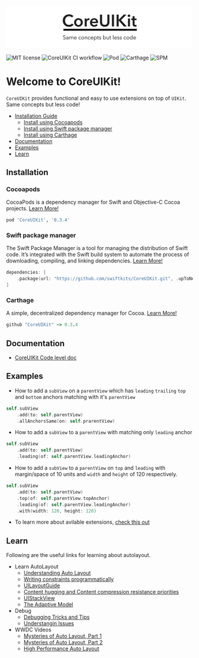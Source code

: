 ![CoreUIKit banner image](./assets/CoreUIKit-banner.png)

![MIT license](https://img.shields.io/github/license/swiftkits/CoreUIKit)
![CoreUIKit CI workflow](https://github.com/swiftkits/CoreUIKit/actions/workflows/build.yml/badge.svg)
![Pod](https://img.shields.io/badge/Cocoapod-Compatible-green)
![Carthage](https://img.shields.io/badge/Carthage-Compatible-green)
![SPM](https://img.shields.io/badge/SPM-Compatible-green)

# Welcome to CoreUIKit!
`CoreUIKit` provides functional and easy to use extensions on top of `UIKit`. Same concepts but less code!

- [Installation Guide](#installation)
    - [Install using Cocoapods](#cocoapods)
    - [Install using Swift package manager](#swift-package-manager)
    - [Install using Carthage](#carthage)
- [Documentation](#documentation)
- [Examples](#examples)
- [Learn](#learn)

## Installation

### Cocoapods
CocoaPods is a dependency manager for Swift and Objective-C Cocoa projects. [Learn More!](https://cocoapods.org/)
```ruby
pod 'CoreUIKit', '0.3.4'
```

### Swift package manager
The Swift Package Manager is a tool for managing the distribution of Swift code. It’s integrated with the Swift build system to automate the process of downloading, compiling, and linking dependencies. [Learn More!](https://swift.org/package-manager/)
```swift
dependencies: [
    .package(url: "https://github.com/swiftkits/CoreUIKit.git", .upToNextMajor(from: "0.3.4"))
]
```

### Carthage
A simple, decentralized dependency manager for Cocoa. [Learn More!](https://github.com/Carthage/Carthage)
```ruby
github "CoreUIKit" ~> 0.3.4
```

## Documentation
- [CoreUIKit Code level doc](https://swiftkits.github.io/CoreUIKit/documentation/coreuikit/)

## Examples
- How to add a `subView` on a `parentView` which has `leading` `trailing` `top` and `bottom` anchors matching with it's `parentView`
```swift
self.subView
    .add(to: self.parentView)
    .allAnchorsSame(on: self.prarentView)
```

- How to add a `subView` to a `parentView` with matching only `leading` anchor
```swift
self.subView
    .add(to: self.parentView)
    .leading(of: self.parentView.leadingAnchor)
```

- How to add a `subView` to a `parentView` on `top` and `leading` with margin/space of 10 units and `width` and `height` of 120 respectively.
```swift
self.subView
    .add(to: self.parentView)
    .top(of: self.parentView.topAnchor)
    .leading(of: self.parentView.leadingAnchor)
    .with(width: 120, height: 120)
```

- To learn more about avilable extensions, [check this out](https://0vertex.github.io/CoreUIKit/Extensions/UIView.html)

## Learn
Following are the useful links for learning about autolayout.
- Learn AutoLayout
    - [Understanding Auto Layout](https://developer.apple.com/library/archive/documentation/UserExperience/Conceptual/AutolayoutPG/index.html)
    - [Writing constraints programmatically](https://www.avanderlee.com/swift/auto-layout-programmatically/)
    - [UILayoutGuide](https://developer.apple.com/documentation/uikit/uilayoutguide)
    - [Content hugging and Content compression resistance priorities](https://abhimuralidharan.medium.com/ios-content-hugging-and-content-compression-resistance-priorities-476fb5828ef)
    - [UIStackView](https://developer.apple.com/documentation/uikit/view_layout/)
    - [The Adaptive Model](https://developer.apple.com/library/archive/featuredarticles/ViewControllerPGforiPhoneOS/TheAdaptiveModel.html)
- Debug
    - [Debugging Tricks and Tips](https://developer.apple.com/library/archive/documentation/UserExperience/Conceptual/AutolayoutPG/DebuggingTricksandTips.html)
    - [Understangin Issues](https://www.rightpoint.com/rplabs/2019/06/wtf-auto-layout-for-ios-in-swift/)
- WWDC Videos
    - [Mysteries of Auto Layout, Part 1](https://developer.apple.com/videos/play/wwdc2015/218)
    - [Mysteries of Auto Layout, Part 2](https://developer.apple.com/videos/play/wwdc2015/219)
    - [High Performance Auto Layout](https://developer.apple.com/videos/play/wwdc2018/220/)
